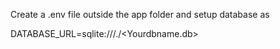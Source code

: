 Create a .env file outside the app folder and setup database as 

DATABASE_URL=sqlite:///./<Yourdbname.db>